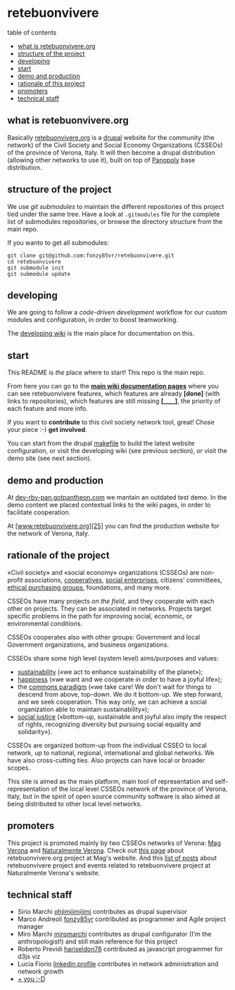 retebuonvivere
==============
table of contents
* [what is retebuonvivere.org](https://github.com/fonzy85vr/retebuonvivere#what-is-retebuonvivereorg)
* [structure of the project](https://github.com/fonzy85vr/retebuonvivere#structure-of-the-project)
* [developing](https://github.com/fonzy85vr/retebuonvivere#developing)
* [start](https://github.com/fonzy85vr/retebuonvivere#start)
* [demo and production](https://github.com/fonzy85vr/retebuonvivere#demo-and-production)
* [rationale of this project](https://github.com/fonzy85vr/retebuonvivere#rationale-of-the-project)
* [promoters](https://github.com/fonzy85vr/retebuonvivere#promoters)
* [technical staff](https://github.com/fonzy85vr/retebuonvivere#technical-staff)

what is retebuonvivere.org
--------------------------
Basically [retebuonvivere.org][25] is a [drupal][6] website for the community (the network) of the Civil Society and Social Economy Organizations (CSSEOs) of the province of Verona, Italy.
It will then become a drupal distribution (allowing other networks to use it), built on top of [Panopoly][7] base distribution.

structure of the project
------------------------
We use *git submodules* to maintain the different repositories of this project tied under the same tree.
Have a look at `.gitmodules` file for the complete list of submodules repositories, or browse the directory structure from the main repo.

If you wanto to get all submodules:
```Shell
git clone git@github.com:fonzy85vr/retebuonvivere.git
cd retebuonvivere
git submodule init
git submodule update
```

developing
----------
We are going to follow a *code-driven development* workflow for our custom modules and configuration, in order to boost teamworking.

The [developing wiki][4] is the main place for documentation on this.

start
-----
This README is *the* place where to start! This repo is the main repo.

From here you can go to the **[main wiki documentation pages][9]** where you can see retebuonvivere features, which features are already **[done]** (with links to repositories), which features are still missing **[____]**, the priority of each feature and more info.

If you want to **contribute** to this civil society network tool, great! Chose your piece :-) **get involved**.

You can start from the drupal [makefile][5] to build the latest website configuration, or visit the developing wiki (see previous section), or visit the demo site (see next section).

demo and production
-------------------
At [dev-rbv-pan.gotpantheon.com][24] we mantain an outdated test demo. In the demo content we placed contextual links to the wiki pages, in order to facilitate cooperation.

At [www.retebuonvivere.org][25] you can find the production website for the network of Verona, Italy.

rationale of the project
------------------------
«Civil society» and «social economy» organizations (CSSEOs) are non-profit associations, [cooperatives][23], [social enterprises][22], citizens' committees, [ethical purchasing groups][11], foundations, and many more.

CSSEOs have many projects *on the field*, and they cooperate with each other on projects. They can  be associated in networks. Projects target specific problems in the path for improving social, economic, or environmental conditions.

CSSEOs cooperates also with other groups: Government and local Government organizations, and business organizations. 

CSSEOs share some high level (system level) aims/purposes and values: 
* [sustainability][12] («we act to enhance sustainability of the planet»); 
* [happiness][13] («we want and we cooperate in order to have a joyful life»);
* the [commons paradigm][10] («we take care! We don't wait for things to descend from above, top-down. We do it bottom-up. We step forward, and we seek cooperation. This way only, we can achieve a social organization able to maintain sustainability»);
* [social justice][14] («bottom-up, sustainable and joyful also imply the respect of rights, recognizing diversity but pursuing social equality and solidarity»).

CSSEOs are organized bottom-up from the individual CSSEO to local network, up to national, regional, international and global networks. We have also cross-cutting ties. Also projects can have local or broader scopes.

This site is aimed as the main platform, main tool of representation and self-representation of the local level CSSEOs network of the province of Verona, Italy, but in the spirit of open source community software is also aimed at being distributed to other local level networks. 

promoters
---------
This project is promoted mainly by two CSSEOs networks of Verona: [Mag Verona][15] and [Naturalmente Verona][16]. 
Check out [this page][17] about retebuonvivere.org project at Mag's website.
And this [list of posts][18] about retebuonvivere project and events related to retebuonvivere project at Naturalmente Verona's website.

technical staff
---------------
* Sirio Marchi [ohjimijimijimi][19] contributes as drupal supervisor
* Marco Andreoli [fonzy85vr][20] contributed as programmer and Agile project manager
* Miro Marchi [miromarchi][21] contributes as drupal configurator (I'm the anthropologist!) and still main reference for this project
* Roberto Previdi [hariseldon78][26] contributed as javascript programmer for d3js viz
* Lucia Fiorio [linkedin profile][27] contributes in network administration and network growth
* [+ you :-D](https://github.com/fonzy85vr/retebuonvivere#start)


[1]: http://nuvole.org/blog/code-driven-development
[2]: http://nuvole.org/blog/2012/feb/07/hard-and-soft-configuration-drupal-distributions
[3]: http://nuvole.org/blog/2010/aug/24/features-based-development-workflow
[4]: https://github.com/miromarchi/rbv_profile/wiki
[5]: https://github.com/miromarchi/rbv_drupal_make
[6]: https://drupal.org/
[7]: https://drupal.org/project/panopoly

[9]: https://github.com/fonzy85vr/retebuonvivere/wiki
[10]: https://en.wikipedia.org/wiki/Commons
[11]: https://en.wikipedia.org/wiki/Ethical_purchasing_groups
[12]: https://en.wikipedia.org/wiki/Sustainability
[13]: https://en.wikipedia.org/wiki/Happiness
[14]: https://en.wikipedia.org/wiki/Social_justice
[15]: http://www.magverona.it/
[16]: http://www.naturalmenteverona.org/
[17]: http://www.magverona.it/la-rete-del-buon-vivere-org/
[18]: http://www.naturalmenteverona.org/tag/portale-del-terzo-settore/
[19]: https://github.com/ohjimijimijimi
[20]: https://github.com/fonzy85vr
[21]: https://github.com/miromarchi
[22]: https://en.wikipedia.org/wiki/Social_entrepreneurship
[23]: https://en.wikipedia.org/wiki/Cooperative
[24]: http://dev-rbv-pan.gotpantheon.com/
[25]: http://www.retebuonvivere.org/
[26]: https://github.com/hariseldon78
[27]: http://it.linkedin.com/pub/lucia-fiorio/70/391/ab1/en
